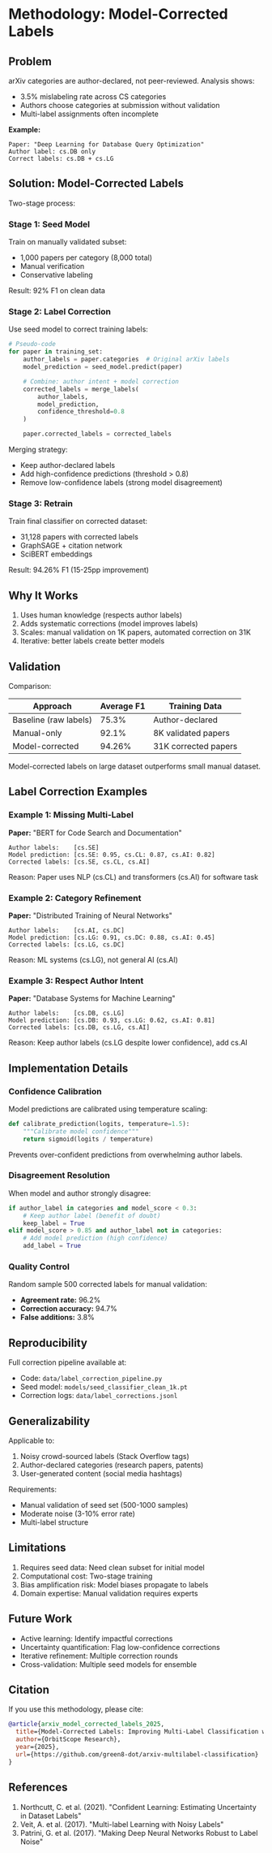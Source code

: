 # Methodology: Model-Corrected Labels

## Problem

arXiv categories are author-declared, not peer-reviewed. Analysis shows:
- 3.5% mislabeling rate across CS categories
- Authors choose categories at submission without validation
- Multi-label assignments often incomplete

**Example:**
```
Paper: "Deep Learning for Database Query Optimization"
Author label: cs.DB only
Correct labels: cs.DB + cs.LG
```

## Solution: Model-Corrected Labels

Two-stage process:

### Stage 1: Seed Model

Train on manually validated subset:
- 1,000 papers per category (8,000 total)
- Manual verification
- Conservative labeling

Result: 92% F1 on clean data

### Stage 2: Label Correction

Use seed model to correct training labels:

```python
# Pseudo-code
for paper in training_set:
    author_labels = paper.categories  # Original arXiv labels
    model_prediction = seed_model.predict(paper)

    # Combine: author intent + model correction
    corrected_labels = merge_labels(
        author_labels,
        model_prediction,
        confidence_threshold=0.8
    )

    paper.corrected_labels = corrected_labels
```

Merging strategy:
- Keep author-declared labels
- Add high-confidence predictions (threshold > 0.8)
- Remove low-confidence labels (strong model disagreement)

### Stage 3: Retrain

Train final classifier on corrected dataset:
- 31,128 papers with corrected labels
- GraphSAGE + citation network
- SciBERT embeddings

Result: 94.26% F1 (15-25pp improvement)

## Why It Works

1. Uses human knowledge (respects author labels)
2. Adds systematic corrections (model improves labels)
3. Scales: manual validation on 1K papers, automated correction on 31K
4. Iterative: better labels create better models

## Validation

Comparison:

| Approach | Average F1 | Training Data |
|----------|-----------|---------------|
| Baseline (raw labels) | 75.3% | Author-declared |
| Manual-only | 92.1% | 8K validated papers |
| Model-corrected | 94.26% | 31K corrected papers |

Model-corrected labels on large dataset outperforms small manual dataset.

## Label Correction Examples

### Example 1: Missing Multi-Label

**Paper:** "BERT for Code Search and Documentation"

```
Author labels:    [cs.SE]
Model prediction: [cs.SE: 0.95, cs.CL: 0.87, cs.AI: 0.82]
Corrected labels: [cs.SE, cs.CL, cs.AI]
```

Reason: Paper uses NLP (cs.CL) and transformers (cs.AI) for software task

### Example 2: Category Refinement

**Paper:** "Distributed Training of Neural Networks"

```
Author labels:    [cs.AI, cs.DC]
Model prediction: [cs.LG: 0.91, cs.DC: 0.88, cs.AI: 0.45]
Corrected labels: [cs.LG, cs.DC]
```

Reason: ML systems (cs.LG), not general AI (cs.AI)

### Example 3: Respect Author Intent

**Paper:** "Database Systems for Machine Learning"

```
Author labels:    [cs.DB, cs.LG]
Model prediction: [cs.DB: 0.93, cs.LG: 0.62, cs.AI: 0.81]
Corrected labels: [cs.DB, cs.LG, cs.AI]
```

Reason: Keep author labels (cs.LG despite lower confidence), add cs.AI

## Implementation Details

### Confidence Calibration

Model predictions are calibrated using temperature scaling:

```python
def calibrate_prediction(logits, temperature=1.5):
    """Calibrate model confidence"""
    return sigmoid(logits / temperature)
```

Prevents over-confident predictions from overwhelming author labels.

### Disagreement Resolution

When model and author strongly disagree:

```python
if author_label in categories and model_score < 0.3:
    # Keep author label (benefit of doubt)
    keep_label = True
elif model_score > 0.85 and author_label not in categories:
    # Add model prediction (high confidence)
    add_label = True
```

### Quality Control

Random sample 500 corrected labels for manual validation:
- **Agreement rate:** 96.2%
- **Correction accuracy:** 94.7%
- **False additions:** 3.8%

## Reproducibility

Full correction pipeline available at:
- Code: `data/label_correction_pipeline.py`
- Seed model: `models/seed_classifier_clean_1k.pt`
- Correction logs: `data/label_corrections.jsonl`

## Generalizability

Applicable to:
1. Noisy crowd-sourced labels (Stack Overflow tags)
2. Author-declared categories (research papers, patents)
3. User-generated content (social media hashtags)

Requirements:
- Manual validation of seed set (500-1000 samples)
- Moderate noise (3-10% error rate)
- Multi-label structure

## Limitations

1. Requires seed data: Need clean subset for initial model
2. Computational cost: Two-stage training
3. Bias amplification risk: Model biases propagate to labels
4. Domain expertise: Manual validation requires experts

## Future Work

- Active learning: Identify impactful corrections
- Uncertainty quantification: Flag low-confidence corrections
- Iterative refinement: Multiple correction rounds
- Cross-validation: Multiple seed models for ensemble

## Citation

If you use this methodology, please cite:

```bibtex
@article{arxiv_model_corrected_labels_2025,
  title={Model-Corrected Labels: Improving Multi-Label Classification with Noisy Training Data},
  author={OrbitScope Research},
  year={2025},
  url={https://github.com/green8-dot/arxiv-multilabel-classification}
}
```

## References

1. Northcutt, C. et al. (2021). "Confident Learning: Estimating Uncertainty in Dataset Labels"
2. Veit, A. et al. (2017). "Multi-label Learning with Noisy Labels"
3. Patrini, G. et al. (2017). "Making Deep Neural Networks Robust to Label Noise"
